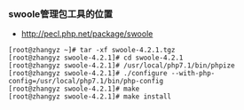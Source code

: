 
### swoole管理包工具的位置


* http://pecl.php.net/package/swoole

```shell
[root@zhangyz ~]# tar -xf swoole-4.2.1.tgz 
[root@zhangyz swoole-4.2.1]# cd swoole-4.2.1
[root@zhangyz swoole-4.2.1]# /usr/local/php7.1/bin/phpize 
[root@zhangyz swoole-4.2.1]# ./configure --with-php-config=/usr/local/php7.1/bin/php-config 
[root@zhangyz swoole-4.2.1]# make
[root@zhangyz swoole-4.2.1]# make install
```
